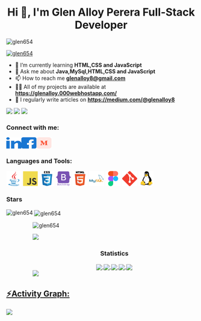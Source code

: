 <h1 align="center">Hi 👋, I'm Glen Alloy Perera Full-Stack Developer</h1>
<p align="left"> <img src="https://komarev.com/ghpvc/?username=glen654&label=Profile%20views&color=0e75b6&style=flat" alt="glen654" /> </p>

<p align="left"> <a href="https://github.com/ryo-ma/github-profile-trophy"><img src="https://github-profile-trophy.vercel.app/?username=glen654&theme=" alt="glen654" /></a> </p>

- 🌱 I’m currently learning **HTML,CSS and JavaScript**
- 💬 Ask me about **Java,MySql,HTML,CSS and JavaScript**
- 📫 How to reach me **glenalloy8@gmail.com**
- 👨‍💻 All of my projects are available at **https://glenalloy.000webhostapp.com/**
- 📝 I regularly write articles on **https://medium.com/@glenalloy8**

<div> <a href="https://www.linkedin.com/in/Glen Perera" target="_blank"><img src="https://img.shields.io/badge/LinkedIn-0077B5?style=for-the-badge&logo=linkedin&logoColor=white" target="_blank"></a>
<a href="https://github.com/glen654" target="_blank"><img src="https://img.shields.io/badge/GitHub-100000?style=for-the-badge&logo=github&logoColor=white" target="_blank"></a>
<a href = "mailto:glenalloy8@gmail.com"><img src="https://img.shields.io/badge/-Gmail-%23333?style=for-the-badge&logo=gmail&logoColor=white" target="_blank"></a>
</div><h3 align="left">Connect with me:</h3>
<p align="left">
<a href="https://linkedin.com/in/Glen Perera" target="blank"><img align="center" src="https://raw.githubusercontent.com/teamedwardforever/Readme-Generator/71f25dd8b98329b168142a6b782a107b75eab178/svg/Social/linked-in-alt.svg" alt="Glen Perera" height="30" width="40" /></a><a href="https://fb.com/Glen Alloy" target="blank"><img align="center" src="https://raw.githubusercontent.com/teamedwardforever/Readme-Generator/71f25dd8b98329b168142a6b782a107b75eab178/svg/Social/facebook.svg" alt="Glen Alloy" height="30" width="40" /></a><a href="https://medium.com/Glenalloy" target="blank"><img align="center" src="https://raw.githubusercontent.com/teamedwardforever/Readme-Generator/71f25dd8b98329b168142a6b782a107b75eab178/svg/Social/medium.svg" alt="Glenalloy" height="30" width="40" /></a></p>

<h3 align="left">Languages and Tools:</h3>
<p align="left">
<img src="https://raw.githubusercontent.com/teamedwardforever/Readme-Generator/71f25dd8b98329b168142a6b782a107b75eab178/svg/Skills/Languages/java-original.svg" alt="Java" width="40" height="40"/>
<img src="https://raw.githubusercontent.com/teamedwardforever/Readme-Generator/71f25dd8b98329b168142a6b782a107b75eab178/svg/Skills/Languages/javascript-original.svg" alt="Javascript" width="40" height="40"/>
<img src="https://raw.githubusercontent.com/teamedwardforever/Readme-Generator/71f25dd8b98329b168142a6b782a107b75eab178/svg/Skills/Frontend/css3-original-wordmark.svg" alt="Css" width="40" height="40"/>
<img src="https://raw.githubusercontent.com/teamedwardforever/Readme-Generator/71f25dd8b98329b168142a6b782a107b75eab178/svg/Skills/Frontend/bootstrap-plain-wordmark.svg" alt="Bootstrap" width="40" height="40"/>
<img src="https://raw.githubusercontent.com/teamedwardforever/Readme-Generator/71f25dd8b98329b168142a6b782a107b75eab178/svg/Skills/Frontend/html5-original-wordmark.svg" alt="HTML" width="40" height="40"/>
<img src="https://raw.githubusercontent.com/teamedwardforever/Readme-Generator/71f25dd8b98329b168142a6b782a107b75eab178/svg/Skills/Database/mysql-original-wordmark.svg" alt="Mysql" width="40" height="40"/>
<img src="https://raw.githubusercontent.com/teamedwardforever/Readme-Generator/71f25dd8b98329b168142a6b782a107b75eab178/svg/Skills/Software/figma-icon.svg" alt="Figma" width="40" height="40"/>
<img src="https://raw.githubusercontent.com/teamedwardforever/Readme-Generator/71f25dd8b98329b168142a6b782a107b75eab178/svg/Skills/Other/git-scm-icon.svg" alt="Git" width="40" height="40"/>
<img src="https://raw.githubusercontent.com/teamedwardforever/Readme-Generator/71f25dd8b98329b168142a6b782a107b75eab178/svg/Skills/Other/linux-original.svg" alt="Linux" width="40" height="40"/>
</p>

<h3 align="left">Stars</h3>
<img align="left" height="180em" src="https://github-readme-stats.vercel.app/api/top-langs/?username=glen654&layout=compact&theme=transparent" alt=glen654 />

<p>&nbsp;<img align="center" height="180em" src="https://github-readme-stats.vercel.app/api?username=glen654&show_icons=true&locale=en&theme=transparent" alt="glen654" /></p>

<p><img align="center" height="180em" src="https://github-readme-streak-stats.herokuapp.com/?user=glen654&theme=transparent" alt="glen654" /></p>

<img src="https://user-images.githubusercontent.com/73097560/115834477-dbab4500-a447-11eb-908a-139a6edaec5c.gif"><h3 align="center">Statistics</h3>
<div align="center">
<a href="https://github.com/glen654">
<img align="center" src="http://github-profile-summary-cards.vercel.app/api/cards/stats?username=glen654&theme=algolia" height="180em" />
<img align="center" src="http://github-profile-summary-cards.vercel.app/api/cards/most-commit-language?username=glen654&theme=transparent" height="180em" />
<img align="center" src="http://github-profile-summary-cards.vercel.app/api/cards/repos-per-language?username=glen654&theme=transparent" height="180em" />
<img align="center" src="http://github-profile-summary-cards.vercel.app/api/cards/productive-time?username=glen654&theme=algolia" height="180em" />
<img align="center" src="http://github-profile-summary-cards.vercel.app/api/cards/profile-details?username=glen654&theme=algolia" height="180em" />
</div>
<img src="https://user-images.githubusercontent.com/73097560/115834477-dbab4500-a447-11eb-908a-139a6edaec5c.gif"><h2 align="left">⚡Activity Graph:</h2>
<img align="center" src="https://github-readme-activity-graph.vercel.app/graph?username=glen654&theme=react"/>
